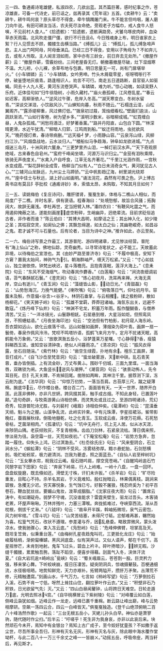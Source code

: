 <!-- { "loadSidebar": true } -->
三一四、鲁通甫诗笔雄健，私淑四农，几欲出蓝。其杰篇巨著，感时纪事之作，苍凉雄直，可备一代诗史，前已话之，兹再录其《荒年谣》五首。《卖耕牛》云：“卖耕牛，耕牛鸣何哀？原头草尽不得食，牵牛镝躅屠门来。牛不能言但呜咽，屠人磨刀向牛说。有田可耕汝当活，农夫死尽汝命绝。旁观老子方幅巾，戒人食牛人怒嗔，不见前村人食人。”《拾遗骸》：“拾遗骸，遗骸满路旁。犬饕乌啄皮肉碎，血染草赤天雨霜。北风吹走僵尸僵，欲行不行丑且。今日残魂身上布，明日谁家衣上絮？行人见惯去不顾，髑髅生齿横当路。”《缚孤儿》云：“缚孤儿，孤儿缚急啼声悲。主人出门呵阿母，阿母垂涕Д。已经三日不得食，安用以子殉母为？不如弃儿去，或有人怜取。主人闻言泪如雨，家中亦有三龄女，前日弃去无处所。”《撤屋作薪》云：“撤屋作薪，雪霰纷纷。三间老屋昏无灯。朝撤暮撤屋尽破，灶下湿烟寒不温。大儿袒，小儿裸，余草布地与包裹。明日思量无一可，尚有门扉堪举火。”《小车辚辚》云：“小车辚辚，女吟男呻。竹头木屑载零星，呕呀啁哳行不停，破釜堕地灰痕青。路逢相识人，劝言不可行。南走五日道路断，县官驱人如驱蝇。同去十人九人死，黄河东流卷哭声。车辚辚，难为听。”惊心动魄，如读吴野人乐府。近体佳句如“归牛徐隐树，小雨久藏村。”“庙火悬孤嶂，江风卷乱星。”“春云如迟客，高柳渐依人。”“逆风过午骤，危岸入冬高。”“湖天寒变白，冬树水留青。”“深谈交涕泪，小饮敌风沙。”“山蝉知向暮，秋雨不随云。”“石榻连云湿，山松翼阁齐。”“露添堤柳重，风过佛灯低。”“拨泉初过屐，笼烛细看松。”壁画扪逾淡，山蔬跃渐浓。”“山如行客倦，树为望乡多。”“溪明沙数米，谷暗柳成城。”“虹霓缠白昼，人鬼杂孤城。”“闲愁将酒泛，好梦著香薰。”“路并丹阳直，山包白下圆。”“林深晴更滑，水近午犹清。”“柳暗人归郭，江鸣雨到船。”“蚁迁将雨地，虫扰欲风天。”“晚药侵灯煮，春诗带病删。”“远天福┩梦，小雨静山容。”“云泉泻山绿，风柳扫江沙。”“风烟盘战地，云水淡归人。”“楼船似马争趋海，钟阜如龙欲进城。”“九点烟迷三岛月，十洲风转六鳌身。”“三更梦里齐山泪，一棹灯前汉水声。”“天下奇观原绝域，古来春色自皂州。”“蛮府千峰闻坐啸，河源万马识归尘。”“金笳有泪秋乘障，铁骑无声夜度关。”“水禽入户自呼食，江草无名齐著花。”“千里江光涵作雨，一宫秋水变成霞。”“梨花辞树全成雪，杨柳当门似有人。”“白日未消奇女气，黄河犹见古人心。”“三辅河山龙脉远，九州尘土马蹄骄。”“云中帆影趋辽海，树里湖光绕郑州。”“座中佳士与秋远，湖上好山如画明。”诵法浣花，森然有可畏之色。沪上博古斋书店有莫吕阝亭批校《通甫诗钞》本，索值太昂，未购取，不知其月旦如何？

三一五、读姚梅伯《复庄诗问》，雕肝镂肾，戛戛生新，体格与二樵山人相似，而局度广于二樵。并时名家，俱有褒语。程春海曰：“处境愁郁，故旨合风骚；拓胸阔大，故辞无庸浅。李杜再世，定当把臂入林。”潘四农曰：“有鞭风叱霆之气，而用遏抑掩蔽之法，遂能刻画崖，虚空粉碎，生峭幽异，迥绝辈流。目前求砭俗追古者，非作者而谁？”陈云伯曰：“其博大昌明，如摩诘之王；其出神入化，如少陵之圣；其枯寂空灵，如阆仙之佛；其飘忽绵邈，如太白之仙；其幽艳崛奇，如昌谷之鬼。君才诚不可斗石量也。后有论者，当目为诗中之神。”推许如此，亦云至矣。

二一六、梅伯诗写景之作最工，其游普陀、游四明诸章，尤见惨淡经营。普陀有“海上仙山”之称，佛地仙踪，灵奇幽秀。以寻常诗笔状之，必不能工。天故蓄此异境，以待梅伯之宣泄也。其《由妙严路至普济寺》句云：“不履中极高，安知下方窘？置我太始间，神驹气为引。朝海群岫严，缠天万松紧。”又云：“寸心如兹山，独立谢依傍。钟梵出峡迟，星斗落檐亮。且抱青莲眠，莲浮大海上。”《息耒院》句云：“东风不受海烟气，吹动春岚作麝香。”《白莲庵》句云：“涧流夜细调岩语，苔气春酥腻石鬟。”《澄灵涧》句云：“炼心初夜月，洗耳再来禅。大海无真岸，空山有逝川。”《青玉涧》句云：“藻缝皆山影，动日光。”《青鼓磊》句云：“山势愁海沉，力挽气能健。”《喇吹嘴》句云：“俯吸落日气，仰吐初月华。容腹未及斛，作意偏<谷含><谷牙>。林阴石垂掌，与云相攫。揉之极粉碎，散如杨柳花。”《笑天狮子岭》句云：“孤雄不堂羁，莽莽冠诸岫。海氛东出关，远避不敢寇。”《炼丹峰下仙井》句云：“神渊不宅龙，积蓄万年雨。酝作醍醐香，与僧养清苦。”又云：“一淬冰镜光，山鬟静相妩。石罂悬到根，大星浴如炬。但照鸾凤游，不照蟪蛄语。”《月夜坐海印池》句云：“空池但有竹柏影，初月窥人海东岭。吾衣碧如远山，欲化云痕落千顷。远山如鬟如画屏，薄烟染为荷叶青。画屏一扇一鬟倚，春泉作佩风泠泠。梵呗不鸣塔钤语，孤鹤飞来月方午。定月不扰诸天眠，高鹤能令万象俯。”又云：“放歌溟渤五岳小，浴梦蓬莱万星曙。寸心静得香，瘦猿斜睇西玉梁。谁知空谷清钟夜，绝似人间暮雨凉。”《清凉洞》句云：“振风衣得露，坐石目随湍。”《紫竹林》句云：“凿空生绿霞，扑地有余。檀乐工画屏，潮音打成片。”《自飞沙岙至梵音洞》句云：“蛰龙破雾游，天断中硖。乱石青芙蓉，垂办皆倒插。上有流金砂，万丈布黄ふ。围砂千仞城，三面九里堞。一面当海唇，双礁锁为闸。大鱼竖长，逆风与潮狎。”《潮音洞》句云：“骇景动怖人，先令耳目死。巨犭孔天关蹲，不肯掉回尾。凿隙如两眸，其神注千里。披荐测下深，冻云削为底。”《法华洞》句云：“仰惊万仞势，一落当吾肩。古苔厚三尺，蹴之疑薄棉。腕底华云，尽作楼台悬。楼台百二门，面面皆有天。一天一世界，随界开白莲。此莲非佛种，亦非凡世妍。跨凤掇其英，触手成古烟。不知此身轻，已置莲叶颠。”造句奇辟，与牧斋游黄山诗相仿佛，而灵隽处或且过之。至游四明诸诗，荒幻奇秀，较游普陀诗尤胜，与刘裴村《峨眉》诗相伯仲矣。《鼋潭岭》句云：“昆潢垂天绡，魁斗为之握。山溪争乱流，此岭实钤束。中有元珠潭，孛星挂裙浴。鲎带影晚红，蚕眉展秋绿。倒吸地髓乾，吐之化青玉。玉软成云痕，泽使万花缛。石死愁骨枯，芝菌渐相肉。”《孤凄坑》句云：“坑中无舟行，坑上无人居。似从冰天涯，来陟阴山隅。老荻倾败灰，不复青根株。齿齿刀剑林，石紧泉流枯。薄日偶来照，惨淡易为徂。袅空霜一丝，天荒如夜初。”《下庵宝松庵》句云：“岩势方急奔，忽踏一履住。仰失头上鸿，已过溟渤去。”《杜岙徐氏庄》句云：“风来壑阴合，石立涧水分。”《蜈蚣潭》句云：“阴林不受风，冻雾结弥厚。黯ホ悬蛇胎，石剑怒横剖。吸贮蚯蚓浆，极力避清浏。岂我为夔虚，照之面蓝丑。”《自仙人岩至梓树坑》句云：“玉女搴水帘，睨我过云崤。瘦石随吟肩，撑空竞苍峭。”《自醒鸠岭逾石竹冈憩字岩下田家》句云：“奔泉下岭易，行人上岭难。一岭十八盘，一盘一回环。盘盘蚁旋磨，既去倏如还。滑壁无寸株，讦扪未许扳。”《杀羊岩》句云：“旷尽险重发，目眩心不持。杀羊名其岩，于义竟难知。殷红抛暗云，林果偶离枝。跳涧来碧猴，急攫无少迟。穷天寡悦象，生气蚀已亏。好毅不屠狼，残忍终奚为？初平百卷石，鞭血犹丝丝。要媚山鬼妆，泼草成胭脂。”《沈家庄夜大雨》句云：“置席云涛中，有如潮碇舟。弱梦不守魂，沉没谁能求？雷霆夹壁生，驱龙过吾头。木客骑老罴，环屋声啾啾。万林并残叶，力塞三潭喉。奔拢抵难过，夺峡穿西流。渐从吾枕根，倒拔千丈湫。”《八钺坪》句云：“凿阜开半蹊，斡岫拓微坦，泉气云密包，风力树牢绾。”《雪斗坑》句云：“山灵苦结塞，未得尺寸砥。忿郁难再甚，冁然始为喜。松篁气凭石，改状不遵理。参差灌与乔，因乱悬委。略致霏微风，蒙头泼凉水。使我驰骤心，束入冻云底。”《凫愁岭》句云：“危峰伸佛臂，坦掌高及天。既坦复笠耸，似秉重台莲。”《由梅树孔星夜趋鬼叫坑，三更抵化龙庄》句云：“始峻履栝梢，渐俯匐榛罅。黑风涧底盘，似有哭声过。又似人语声，郁在千仞下。高星摇惨芒，未肯到地射。鬼车飞过头，碧血上衿ネ。碎叶搀暗沙，辨无暇。沙缝千髑髅，累累触吾胯。落趾不蹈空，便喜步得藉。刮面气入冬，浃体汗流夏。”《自大岩坑逾崎岭出瓮峡》句云：“蜀关峨眉云，苍苍割一股。巨灵矜力强，移来掌心舞。下听蛟峡崩，瘦日压凄苦。疑突阴洞兵，惊魂摄鼙鼓。百梗通细流，水径极咀晤。地势知鲜完，天力亦艰补。拓臂两隘开，攒肝万矛聚。丛薄荒不修，元精触遭腐。”刻画山水，千气万力。七言如《柿岭写望》句云：“万萝倒拉石入溪，石势不肯一寸低。呀然上耸拄山住，翻拉萝叶作云衣。”又云：“积壁非石乃积铁，日光欲留气先氵灭。”又云：“四山白昼闻鼙钟，山将跨日天难空。日轮走遁万底，光明去照冰宫。”《自华桃横冒云下紫树陵》句云：“对峰覆云如白莲，侧峰云袅犹如烟。近峰云作一龙走，远峰已裹千重棉。断云路让峰出巅，峰与云势相摩研。空飙一荡四云合，四云一白峰皆天。”俱戛戛独造。《登千山绝顶俯眺二百八十峰浩然作歌》一起云：“三台无根五岳小，天姥儿孙头白早。神仙亦是萧寥驹，随代随时作尘扫。”后半云：“吁嗟乎！死生非为我身哀，亦非以此哀后来。块然顽石今未开，焉知中有金银台？焉知上古广成子，至今姣好犹童孩？不如撒手返尘世，尽吾所事全吾归，形神有灭名无灰。形神有灭名与灰，除此眼中海水覆作堂坳杯，与此二百八十一万三千余丈之峰一一皆崩ㄨ。”动摇五岳，呼吸帝座，两当轩后，再见斯才。

